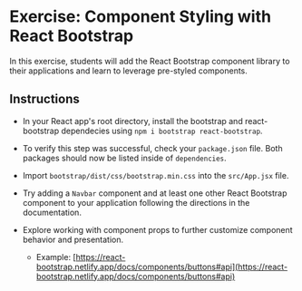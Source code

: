 # Exercise: Component Styling with React Bootstrap

In this exercise, students will add the React Bootstrap component library to their applications and learn to leverage pre-styled components.

## Instructions

- In your React app's root directory, install the bootstrap and react-bootstrap dependecies using `npm i bootstrap react-bootstrap`.

- To verify this step was successful, check your `package.json` file. Both packages should now be listed inside of `dependencies`.

- Import `bootstrap/dist/css/bootstrap.min.css` into the `src/App.jsx` file.

- Try adding a `Navbar` component and at least one other React Bootstrap component to your application following the directions in the documentation.

- Explore working with component props to further customize component behavior and presentation.
    - Example: [https://react-bootstrap.netlify.app/docs/components/buttons#api](https://react-bootstrap.netlify.app/docs/components/buttons#api)